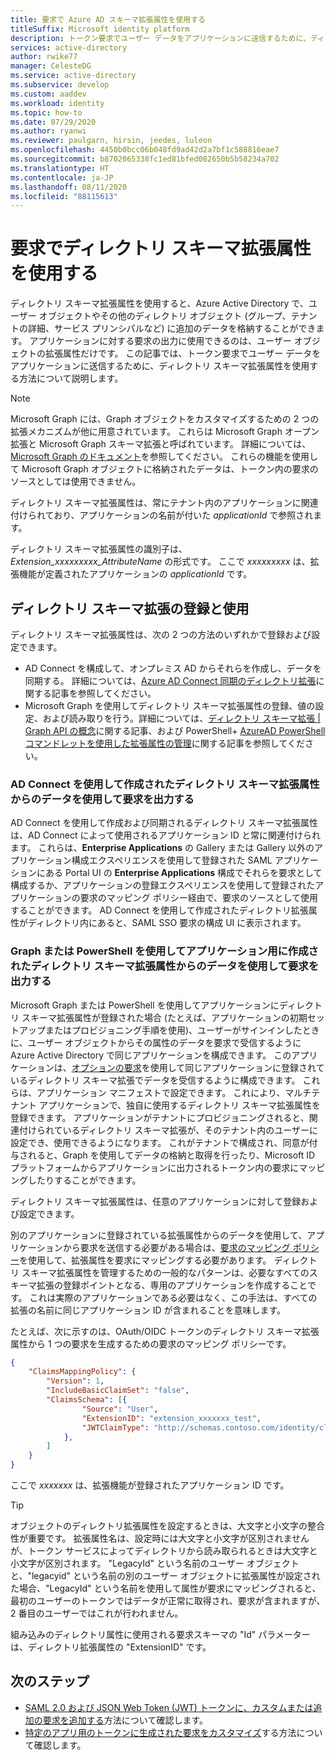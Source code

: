 ```yaml
---
title: 要求で Azure AD スキーマ拡張属性を使用する
titleSuffix: Microsoft identity platform
description: トークン要求でユーザー データをアプリケーションに送信するために、ディレクトリ スキーマ拡張属性を使用する方法について説明します。
services: active-directory
author: rwike77
manager: CelesteDG
ms.service: active-directory
ms.subservice: develop
ms.custom: aaddev
ms.workload: identity
ms.topic: how-to
ms.date: 07/29/2020
ms.author: ryanwi
ms.reviewer: paulgarn, hirsin, jeedes, luleon
ms.openlocfilehash: 4450b0bcc06b048fd9ad42d2a7bf1c588816eae7
ms.sourcegitcommit: b8702065338fc1ed81bfed082650b5b58234a702
ms.translationtype: HT
ms.contentlocale: ja-JP
ms.lasthandoff: 08/11/2020
ms.locfileid: "88115613"
---
```

# <a name="using-directory-schema-extension-attributes-in-claims"></a>要求でディレクトリ スキーマ拡張属性を使用する

ディレクトリ スキーマ拡張属性を使用すると、Azure Active Directory で、ユーザー オブジェクトやその他のディレクトリ オブジェクト (グループ、テナントの詳細、サービス プリンシパルなど) に追加のデータを格納することができます。  アプリケーションに対する要求の出力に使用できるのは、ユーザー オブジェクトの拡張属性だけです。 この記事では、トークン要求でユーザー データをアプリケーションに送信するために、ディレクトリ スキーマ拡張属性を使用する方法について説明します。

> [!NOTE]
> Microsoft Graph には、Graph オブジェクトをカスタマイズするための 2 つの拡張メカニズムが他に用意されています。 これらは Microsoft Graph オープン拡張と Microsoft Graph スキーマ拡張と呼ばれています。 詳細については、[Microsoft Graph のドキュメント](/graph/extensibility-overview)を参照してください。 これらの機能を使用して Microsoft Graph オブジェクトに格納されたデータは、トークン内の要求のソースとしては使用できません。

ディレクトリ スキーマ拡張属性は、常にテナント内のアプリケーションに関連付けられており、アプリケーションの名前が付いた *applicationId* で参照されます。

ディレクトリ スキーマ拡張属性の識別子は、*Extension_xxxxxxxxx_AttributeName* の形式です。  ここで *xxxxxxxxx* は、拡張機能が定義されたアプリケーションの *applicationId* です。

## <a name="registering-and-using-directory-schema-extensions"></a>ディレクトリ スキーマ拡張の登録と使用
ディレクトリ スキーマ拡張属性は、次の 2 つの方法のいずれかで登録および設定できます。

- AD Connect を構成して、オンプレミス AD からそれらを作成し、データを同期する。 詳細については、[Azure AD Connect 同期のディレクトリ拡張](../hybrid/how-to-connect-sync-feature-directory-extensions.md)に関する記事を参照してください。
- Microsoft Graph を使用してディレクトリ スキーマ拡張属性の登録、値の設定、および読み取りを行う。詳細については、[ディレクトリ スキーマ拡張 | Graph API の概念](/previous-versions/azure/ad/graph/howto/azure-ad-graph-api-directory-schema-extensions)に関する記事、および PowerShell+ [AzureAD PowerShell コマンドレットを使用した拡張属性の管理](/powershell/azure/active-directory/using-extension-attributes-sample?view=azureadps-2.0)に関する記事を参照してください。

### <a name="emitting-claims-with-data-from-directory-schema-extension-attributes-created-with-ad-connect"></a>AD Connect を使用して作成されたディレクトリ スキーマ拡張属性からのデータを使用して要求を出力する
AD Connect を使用して作成および同期されるディレクトリ スキーマ拡張属性は、AD Connect によって使用されるアプリケーション ID と常に関連付けられます。 これらは、**Enterprise Applications** の Gallery または Gallery 以外のアプリケーション構成エクスペリエンスを使用して登録された SAML アプリケーションにある Portal UI の **Enterprise Applications** 構成でそれらを要求として構成するか、アプリケーションの登録エクスペリエンスを使用して登録されたアプリケーションの要求のマッピング ポリシー経由で、要求のソースとして使用することができます。  AD Connect を使用して作成されたディレクトリ拡張属性がディレクトリ内にあると、SAML SSO 要求の構成 UI に表示されます。

### <a name="emitting-claims-with-data-from-directory-schema-extension-attributes-created-for-an-application-using-graph-or-powershell"></a>Graph または PowerShell を使用してアプリケーション用に作成されたディレクトリ スキーマ拡張属性からのデータを使用して要求を出力する
Microsoft Graph または PowerShell を使用してアプリケーションにディレクトリ スキーマ拡張属性が登録された場合 (たとえば、アプリケーションの初期セットアップまたはプロビジョニング手順を使用)、ユーザーがサインインしたときに、ユーザー オブジェクトからその属性のデータを要求で受信するように Azure Active Directory で同じアプリケーションを構成できます。  このアプリケーションは、[オプションの要求](active-directory-optional-claims.md#configuring-directory-extension-optional-claims)を使用して同じアプリケーションに登録されているディレクトリ スキーマ拡張でデータを受信するように構成できます。  これらは、アプリケーション マニフェストで設定できます。  これにより、マルチテナント アプリケーションで、独自に使用するディレクトリ スキーマ拡張属性を登録できます。 アプリケーションがテナントにプロビジョニングされると、関連付けられているディレクトリ スキーマ拡張が、そのテナント内のユーザーに設定でき、使用できるようになります。  これがテナントで構成され、同意が付与されると、Graph を使用してデータの格納と取得を行ったり、Microsoft ID プラットフォームからアプリケーションに出力されるトークン内の要求にマッピングしたりすることができます。

ディレクトリ スキーマ拡張属性は、任意のアプリケーションに対して登録および設定できます。

別のアプリケーションに登録されている拡張属性からのデータを使用して、アプリケーションから要求を送信する必要がある場合は、[要求のマッピング ポリシー](active-directory-claims-mapping.md)を使用して、拡張属性を要求にマッピングする必要があります。  ディレクトリ スキーマ拡張属性を管理するための一般的なパターンは、必要なすべてのスキーマ拡張の登録ポイントとなる、専用のアプリケーションを作成することです。  これは実際のアプリケーションである必要はなく、この手法は、すべての拡張の名前に同じアプリケーション ID が含まれることを意味します。

たとえば、次に示すのは、OAuth/OIDC トークンのディレクトリ スキーマ拡張属性から 1 つの要求を生成するための要求のマッピング ポリシーです。

```json
{
    "ClaimsMappingPolicy": {
        "Version": 1,
        "IncludeBasicClaimSet": "false",
        "ClaimsSchema": [{
                "Source": "User",
                "ExtensionID": "extension_xxxxxxx_test",
                "JWTClaimType": "http://schemas.contoso.com/identity/claims/exampleclaim"
            }, 
        ]
    }
}
```

ここで *xxxxxxx* は、拡張機能が登録されたアプリケーション ID です。

> [!TIP]
> オブジェクトのディレクトリ拡張属性を設定するときは、大文字と小文字の整合性が重要です。  拡張属性名は、設定時には大文字と小文字が区別されませんが、トークン サービスによってディレクトリから読み取られるときは大文字と小文字が区別されます。  "LegacyId" という名前のユーザー オブジェクトと、"legacyid" という名前の別のユーザー オブジェクトに拡張属性が設定された場合、"LegacyId" という名前を使用して属性が要求にマッピングされると、最初のユーザーのトークンではデータが正常に取得され、要求が含まれますが、2 番目のユーザーではこれが行われません。
>
> 組み込みのディレクトリ属性に使用される要求スキーマの "Id" パラメーターは、ディレクトリ拡張属性の "ExtensionID" です。

## <a name="next-steps"></a>次のステップ
- [SAML 2.0 および JSON Web Token (JWT) トークンに、カスタムまたは追加の要求を追加する](active-directory-optional-claims.md)方法について確認します。 
- [特定のアプリ用のトークンに生成された要求をカスタマイズ](active-directory-claims-mapping.md)する方法について確認します。